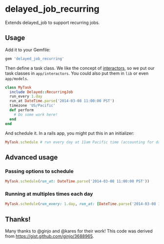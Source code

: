 # delayed\_job\_recurring

Extends delayed\_job to support recurring jobs.

## Usage

Add it to your Gemfile:

```ruby
gem 'delayed_job_recurring'
```

Then define a task class.  We like the concept of
[interactors](http://eng.joingrouper.com/blog/2014/03/03/rails-the-missing-parts-interactors),
so we put our task classes in `app/interactors`.  You could also put them in `lib` or even `app/models`.

```ruby
class MyTask
  include Delayed::RecurringJob
  run_every 1.day
  run_at DateTime.parse('2014-03-08 11:00:00 PST')
  timezone 'US/Pacific'
  def perform
    # Do some work here!
  end
end
```

And schedule it. In a rails app, you might put this in an initializer:

```ruby
MyTask.schedule # run every day at 11am Pacific time (accounting for daylight savings)
```

## Advanced usage

### Passing options to schedule

```ruby
MyTask.schedule(run_at: DateTime.parse('2014-03-08 11:00:00 PST'))
```

### Running at multiples times each day

```ruby
MyTask.schedule(run_every: 1.day, run_at: [DateTime.parse('2014-03-08 11:00:00 PST'), DateTime.parse('2014-03-08 18:00:00 PST')]
```

## Thanks!

Many thanks to @ginjo and @kares for their work!  This code was derived from https://gist.github.com/ginjo/3688965.
